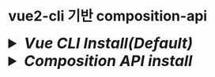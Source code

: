 # vue2-cli 기반 composition-api

<details>
<summary style="font-size:30px; font-weight:bold; font-style:italic;">Vue CLI Install(Default)</summary>

- ### vue project 생성

  ```bash
  vue create {프로젝트명}
  ```

- ### 개발 환경 구축 옵션 선택
  ```text/plain
  Vue CLI v5.0.8
  ? Please pick a preset:
    Default ([Vue 3] babel, eslint)
  > Default ([Vue 2] babel, eslint)
    Manually select features
  ```
</details>

<details>
<summary style="font-size:30px; font-weight:bold; font-style:italic;">Composition API install</summary>

- ### composition API - node module 추가

  ```bash
  npm install @vue/composition-api
  ```

- ### 루트 모듈 composition API 플러그인 추가

- `main.js`
  ```js
  /* 생략 */
  import VueCompositionAPI from '@vue/composition-api';

  Vue.use(VueCompositionAPI); // npm install 후 전역 등록
  /* 생략 */
  ```

  플러그인을 전역으로 등록 하더라도 reactive와 computed같은 composition-api 함수를 사용하기 위해서는 사용할 각 컴포넌트에서 플러그인과 동일한 경로인 `@vue/composition-api`로 부터 import해야 한다.

- `Triple.vue` 예제
  ```vue
  <template>
    <button @click="increment">
      Count is: {{ state.count }}, double is: {{ state.double }}
    </button>
  </template>
  <script>
  import { reactive, computed } from '@vue/composition-api';

  export default {
    setup() {
      const state = reactive({
        count: 0,
        double: computed(() => state.count * 2)
      })

      function increment() {
        state.count++
      }
      return {
        state,
        increment
      }
    }
  }
  </script>
  ```
</details>